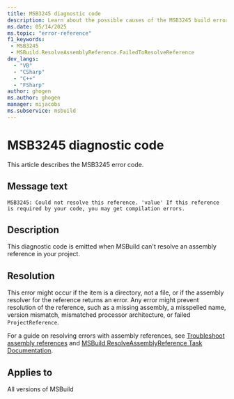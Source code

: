 ```yaml
---
title: MSB3245 diagnostic code
description: Learn about the possible causes of the MSB3245 build error and get troubleshooting tips.
ms.date: 05/14/2025
ms.topic: "error-reference"
f1_keywords:
 - MSB3245
 - MSBuild.ResolveAssemblyReference.FailedToResolveReference
dev_langs:
  - "VB"
  - "CSharp"
  - "C++"
  - "FSharp"
author: ghogen
ms.author: ghogen
manager: mijacobs
ms.subservice: msbuild
---
```

# MSB3245 diagnostic code

<!-- :::ErrorDefinitionDescription::: -->
<!-- :::editable-content name="introDescription"::: -->
This article describes the MSB3245 error code.
<!-- :::editable-content-end::: -->

## Message text

`MSB3245: Could not resolve this reference. 'value' If this reference is required by your code, you may get compilation errors.`

<!-- :::editable-content name="postOutputDescription"::: -->
## Description

This diagnostic code is emitted when MSBuild can't resolve an assembly reference in your project.

## Resolution

This error might occur if the item is a directory, not a file, or if the assembly resolver for the reference returns an error. Any error might prevent resolution of the reference, such as a missing assembly, a misspelled name, version mismatch, mismatched processor architecture, or failed `ProjectReference`.

For a guide on resolving errors with assembly references, see [Troubleshoot assembly references](../troubleshoot-assembly-references.md) and [MSBuild ResolveAssemblyReference Task Documentation](../resolveassemblyreference-task.md).
<!-- :::editable-content-end::: -->
<!-- :::ErrorDefinitionDescription-end::: -->

## Applies to

All versions of MSBuild
